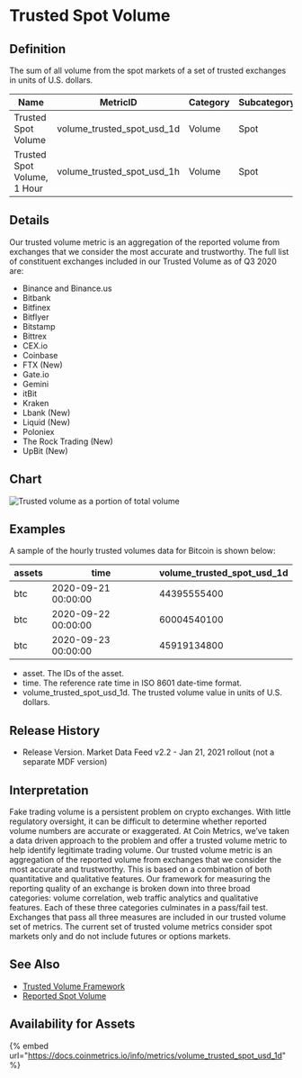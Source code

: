 # Trusted Spot Volume

## Definition

The sum of all volume from the spot markets of a set of trusted exchanges in units of U.S. dollars.[\
](https://docs.coinmetrics.io/info/metrics/volume\_trusted\_spot\_usd\_1d)

| Name                        | MetricID                       | Category | Subcategory | Type | Unit | Interval |
| --------------------------- | ------------------------------ | -------- | ----------- | ---- | ---- | -------- |
| Trusted Spot Volume         | volume\_trusted\_spot\_usd\_1d | Volume   | Spot        | Sum  | USD  | 1d       |
| Trusted Spot Volume, 1 Hour | volume\_trusted\_spot\_usd\_1h | Volume   | Spot        | Sum  | USD  | 1h       |

## Details

Our trusted volume metric is an aggregation of the reported volume from exchanges that we consider the most accurate and trustworthy.  The full list of constituent exchanges included in our Trusted Volume as of Q3 2020 are:

* Binance and Binance.us
* Bitbank
* Bitfinex
* Bitflyer
* Bitstamp
* Bittrex
* CEX.io
* Coinbase
* FTX (New)
* Gate.io
* Gemini
* itBit
* Kraken
* Lbank (New)
* Liquid (New)
* Poloniex
* The Rock Trading (New)
* UpBit (New)

## Chart

![Trusted volume as a portion of total volume](../../.gitbook/assets/btc\_trusted\_and\_non-trusted\_volume.png)

## Examples

A sample of the hourly trusted volumes data for Bitcoin is shown below:

| assets | time                | volume\_trusted\_spot\_usd\_1d |
| ------ | ------------------- | ------------------------------ |
| btc    | 2020-09-21 00:00:00 | 44395555400                    |
| btc    | 2020-09-22 00:00:00 | 60004540100                    |
| btc    | 2020-09-23 00:00:00 | 45919134800                    |

* asset. The IDs of the asset.
* time. The reference rate time in ISO 8601 date-time format.
* volume\_trusted\_spot\_usd\_1d. The trusted volume value in units of U.S. dollars.

## Release History

* Release Version. Market Data Feed v2.2 - Jan 21, 2021 rollout (not a separate MDF version)

## Interpretation

Fake trading volume is a persistent problem on crypto exchanges. With little regulatory oversight, it can be difficult to determine whether reported volume numbers are accurate or exaggerated. At Coin Metrics, we’ve taken a data driven approach to the problem and offer a trusted volume metric to help identify legitimate trading volume. Our trusted volume metric is an aggregation of the reported volume from exchanges that we consider the most accurate and trustworthy. This is based on a combination of both quantitative and qualitative features. Our framework for measuring the reporting quality of an exchange is broken down into three broad categories: volume correlation, web traffic analytics and qualitative features. Each of these three categories culminates in a pass/fail test. Exchanges that pass all three measures are included in our trusted volume set of metrics. The current set of trusted volume metrics consider spot markets only and do not include futures or options markets.

## See Also

* [Trusted Volume Framework](https://coinmetrics.io/q3-refresh-of-trusted-spot-volume-framework/)
* [Reported Spot Volume](volume\_reported\_spot\_usd\_1d.md)

## Availability for Assets

{% embed url="https://docs.coinmetrics.io/info/metrics/volume_trusted_spot_usd_1d" %}
